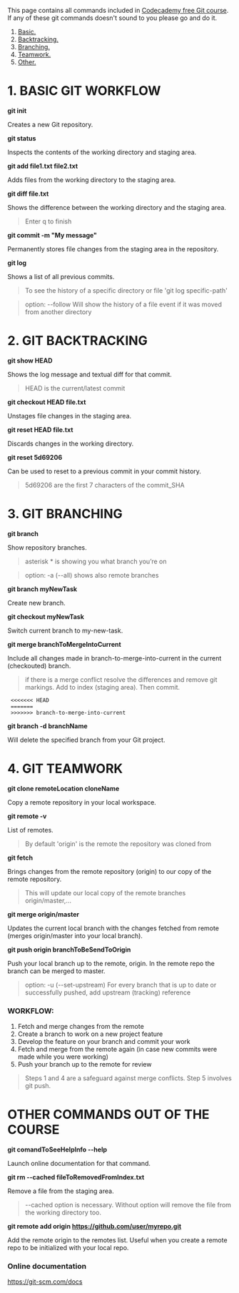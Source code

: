This page contains all commands included in [Codecademy free Git course](https://www.codecademy.com/learn/learn-git "https://www.codecademy.com/learn/learn-git"). If any of these git commands doesn't sound to you please go and do it.

1. [Basic.](#1-basic-git-workflow)
2. [Backtracking.](#2-git-backtracking)
3. [Branching.](#3-git-branching)
4. [Teamwork.](#4-git-teamwork)
5. [Other.](#other-commands-out-of-the-course)

# 1. BASIC GIT WORKFLOW

**git init**

Creates a new Git repository.

**git status**

Inspects the contents of the working directory and staging area.

**git add file1.txt file2.txt**

Adds files from the working directory to the staging area.

**git diff file.txt**

Shows the difference between the working directory and the staging area.
> Enter q to finish

**git commit -m "My message"**

Permanently stores file changes from the staging area in the repository.

**git log**

Shows a list of all previous commits.
>To see the history of a specific directory or file 'git log specific-path'

>option: --follow Will show the history of a file event if it was moved from another directory

# 2. GIT BACKTRACKING

**git show HEAD**

Shows the log message and textual diff for that commit.
>HEAD is the current/latest commit

**git checkout HEAD file.txt**

Unstages file changes in the staging area.

**git reset HEAD file.txt**

Discards changes in the working directory.

**git reset 5d69206**

Can be used to reset to a previous commit in your commit history.
>5d69206 are the first 7 characters of the commit_SHA

# 3. GIT BRANCHING

**git branch**

Show repository branches.
>asterisk * is showing you what branch you’re on

>option: -a (--all) shows also remote branches

**git branch myNewTask**

Create new branch.

**git checkout myNewTask**

Switch current branch to my-new-task.

**git merge branchToMergeIntoCurrent**

Include all changes made in branch-to-merge-into-current in the current (checkouted) branch.
>if there is a merge conflict resolve the differences and remove git markings. Add to index (staging area). Then commit.

```
 <<<<<<< HEAD
 =======
 >>>>>>> branch-to-merge-into-current
```

**git branch -d branchName**

Will delete the specified branch from your Git project.

# 4. GIT TEAMWORK

**git clone remoteLocation cloneName**

Copy a remote repository in your local workspace.

**git remote -v**

List of remotes.
>By default 'origin' is the remote the repository was cloned from

**git fetch**

Brings changes from the remote repository (origin) to our copy of the remote repository.
>This will update our local copy of the remote branches origin/master,...

**git merge origin/master**

Updates the current local branch with the changes fetched from remote (merges origin/master into your local branch).

**git push origin branchToBeSendToOrigin**

Push your local branch up to the remote, origin. In the remote repo the branch can be merged to master.
>option: -u (--set-upstream) For every branch that is up to date or successfully pushed, add upstream (tracking) reference

### WORKFLOW:
 1. Fetch and merge changes from the remote
 2. Create a branch to work on a new project feature
 3. Develop the feature on your branch and commit your work
 4. Fetch and merge from the remote again (in case new commits were made while you were working)
 5. Push your branch up to the remote for review

>Steps 1 and 4 are a safeguard against merge conflicts. Step 5 involves git push.

# OTHER COMMANDS OUT OF THE COURSE<a name="other"></a>

**git comandToSeeHelpInfo --help**

Launch online documentation for that command.

**git rm --cached fileToRemovedFromIndex.txt**

Remove a file from the staging area.
>--cached option is necessary. Without option will remove the file from the working directory too.

**git remote add origin https://github.com/user/myrepo.git**

Add the remote origin to the remotes list. Useful when you create a remote repo to be initialized with your local repo.


### Online documentation

https://git-scm.com/docs

